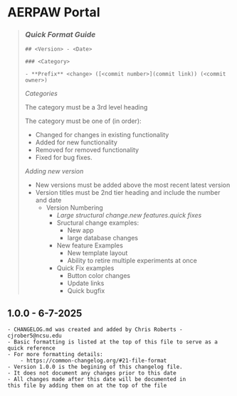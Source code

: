 # AERPAW Portal 

>### *Quick Format Guide*
>
>`## <Version> - <Date>`
>
>`### <Category>` 
>
>    `- **Prefix** <change> ([<commit number>](commit link)) (<commit owner>)`
>
>
>*Categories*
>
>    The category must be a 3rd level heading 
>
>    The category must be one of (in order):
>    - Changed for changes in existing functionality
>    - Added for new functionality
>    - Removed for removed functionality
>    - Fixed for bug fixes.
>
>*Adding new version*
>- New versions must be added above the most recent latest version
>- Version titles must be 2nd tier heading and include the number and date
>    - Version Numbering
>        - *Large structural change*.*new features*.*quick fixes*
>        - Sructural change examples:
>            - New app
>            - large database changes
>        - New feature Examples
>            - New template layout
>            - Ability to retire multiple experiments at once
>        - Quick Fix examples
>            - Button color changes
>            - Update links
>            - Quick bugfix


## 1.0.0 - 6-7-2025
    - CHANGELOG.md was created and added by Chris Roberts - cjrober5@ncsu.edu
    - Basic formatting is listed at the top of this file to serve as a quick reference 
    - For more formatting details:
        - https://common-changelog.org/#21-file-format
    - Version 1.0.0 is the begining of this changelog file.
    - It does not document any changes prior to this date
    - All changes made after this date will be documented in 
    this file by adding them on at the top of the file


